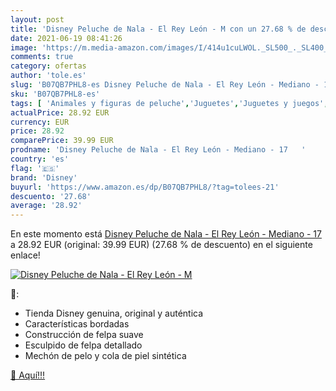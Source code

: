 ```yaml
---
layout: post
title: 'Disney Peluche de Nala - El Rey León - M con un 27.68 % de descuento'
date: 2021-06-19 08:41:26
image: 'https://m.media-amazon.com/images/I/414u1cuLWOL._SL500_._SL400_.jpg'
comments: true
category: ofertas
author: 'tole.es'
slug: 'B07QB7PHL8-es Disney Peluche de Nala - El Rey León - Mediano - 17'
sku: 'B07QB7PHL8-es'
tags: [ 'Animales y figuras de peluche','Juguetes','Juguetes y juegos','Peluches','disney','peluche', ]
actualPrice: 28.92 EUR
currency: EUR
price: 28.92
comparePrice: 39.99 EUR
prodname: 'Disney Peluche de Nala - El Rey León - Mediano - 17   '
country: 'es'
flag: '🇪🇸'
brand: 'Disney'
buyurl: 'https://www.amazon.es/dp/B07QB7PHL8/?tag=tolees-21'
descuento: '27.68'
average: '28.92'
---
```


En este momento está [Disney Peluche de Nala - El Rey León - Mediano - 17   ](https://www.amazon.es/dp/B07QB7PHL8/?tag=tolees-21) a 28.92 EUR (original: 39.99 EUR) (27.68 %  de descuento) en el siguiente enlace!

[![Disney Peluche de Nala - El Rey León - M](https://m.media-amazon.com/images/I/414u1cuLWOL._SL500_._SL400_.jpg)](https://www.amazon.es/dp/B07QB7PHL8/?tag=tolees-21)

🔎:

- Tienda Disney genuina, original y auténtica
- Características bordadas
- Construcción de felpa suave
- Esculpido de felpa detallado
- Mechón de pelo y cola de piel sintética

[🛒 Aquí!!!](https://www.amazon.es/dp/B07QB7PHL8/?tag=tolees-21)
